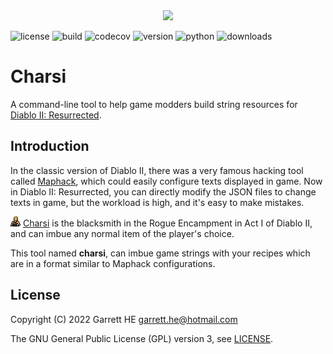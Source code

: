 <div align="center">
    <img src="https://raw.githubusercontent.com/garrett-he/charsi/main/docs/images/logo.png"/>
</div>

![license](https://img.shields.io/github/license/garrett-he/charsi)
![build](https://img.shields.io/github/actions/workflow/status/garrett-he/charsi/ubuntu-jammy.yml)
![codecov](https://img.shields.io/codecov/c/github/garrett-he/charsi)
![version](https://img.shields.io/pypi/v/charsi)
![python](https://img.shields.io/pypi/pyversions/charsi)
![downloads](https://img.shields.io/pypi/dm/charsi)

# Charsi

A command-line tool to help game modders build string resources
for [Diablo II: Resurrected][1].

## Introduction

In the classic version of Diablo II, there was a very famous hacking tool called
[Maphack][2], which could easily configure texts displayed in game. Now in
Diablo II: Resurrected, you can directly modify the JSON files to change texts
in game, but the workload is high, and it's easy to make mistakes.

![charsi-icon](./docs/images/charsi-icon.png) [Charsi][3] is the blacksmith in
the Rogue Encampment in Act I of Diablo II, and can imbue any normal item of the
player's choice.

This tool named **charsi**, can imbue game strings with your recipes which are
in a format similar to Maphack configurations.

## License

Copyright (C) 2022 Garrett HE <garrett.he@hotmail.com>

The GNU General Public License (GPL) version 3, see [LICENSE](./LICENSE).

[1]: https://diablo2.blizzard.com

[2]: https://diablo2.diablowiki.net/Maphack

[3]: https://diablo.fandom.com/wiki/Charsi
